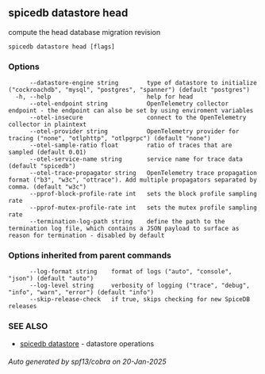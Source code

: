 ## spicedb datastore head

compute the head database migration revision

```
spicedb datastore head [flags]
```

### Options

```
      --datastore-engine string        type of datastore to initialize ("cockroachdb", "mysql", "postgres", "spanner") (default "postgres")
  -h, --help                           help for head
      --otel-endpoint string           OpenTelemetry collector endpoint - the endpoint can also be set by using enviroment variables
      --otel-insecure                  connect to the OpenTelemetry collector in plaintext
      --otel-provider string           OpenTelemetry provider for tracing ("none", "otlphttp", "otlpgrpc") (default "none")
      --otel-sample-ratio float        ratio of traces that are sampled (default 0.01)
      --otel-service-name string       service name for trace data (default "spicedb")
      --otel-trace-propagator string   OpenTelemetry trace propagation format ("b3", "w3c", "ottrace"). Add multiple propagators separated by comma. (default "w3c")
      --pprof-block-profile-rate int   sets the block profile sampling rate
      --pprof-mutex-profile-rate int   sets the mutex profile sampling rate
      --termination-log-path string    define the path to the termination log file, which contains a JSON payload to surface as reason for termination - disabled by default
```

### Options inherited from parent commands

```
      --log-format string    format of logs ("auto", "console", "json") (default "auto")
      --log-level string     verbosity of logging ("trace", "debug", "info", "warn", "error") (default "info")
      --skip-release-check   if true, skips checking for new SpiceDB releases
```

### SEE ALSO

* [spicedb datastore](spicedb_datastore.md)	 - datastore operations

###### Auto generated by spf13/cobra on 20-Jan-2025

